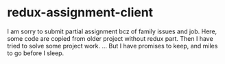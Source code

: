 # redux-assignment-client
I am sorry to submit partial assignment bcz of family issues and job. Here, some code are copied from older project without redux part. Then I have tried to solve some project work. ... But I have promises to keep, and miles to go before I sleep. 
